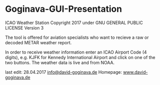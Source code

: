 # Goginava-GUI-Presentation

ICAO Weather Station
Copyright 2017 under GNU GENERAL PUBLIC LICENSE Version 3

The tool is offered for aviation specialists who want to recieve a raw or decoded METAR weather report.

In order to receive weather information enter an ICAO Airport Code (4 digits), e.g. KJFK for Kennedy International Airport and click
on one of the two buttons. The weather data is live and from NOAA.

last edit: 28.04.2017
info@david-goginava.de
Homepage: www.david-goginava.de
